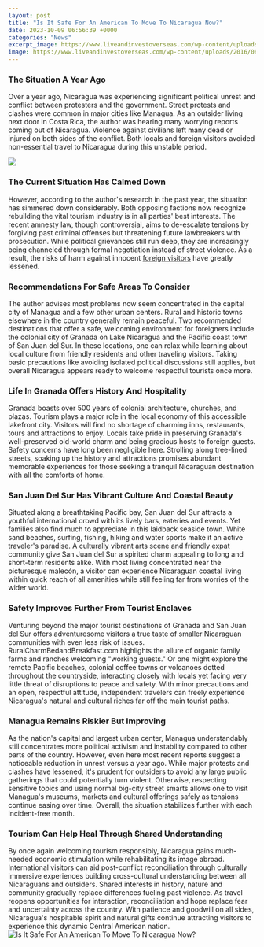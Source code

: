 ```yaml
---
layout: post
title: "Is It Safe For An American To Move To Nicaragua Now?"
date: 2023-10-09 06:56:39 +0000
categories: "News"
excerpt_image: https://www.liveandinvestoverseas.com/wp-content/uploads/2016/08/moving-to-nicaragua.jpg
image: https://www.liveandinvestoverseas.com/wp-content/uploads/2016/08/moving-to-nicaragua.jpg
---
```


### The Situation A Year Ago
Over a year ago, Nicaragua was experiencing significant political unrest and conflict between protesters and the government. Street protests and clashes were common in major cities like Managua. As an outsider living next door in Costa Rica, the author was hearing many worrying reports coming out of Nicaragua. Violence against civilians left many dead or injured on both sides of the conflict. Both locals and foreign visitors avoided non-essential travel to Nicaragua during this unstable period.

![](https://www.thebrokebackpacker.com/wp-content/uploads/2019/01/shutterstock_nicaragua_jesus_beach_people_green_blue_statue.jpg)
### The Current Situation Has Calmed Down
However, according to the author's research in the past year, the situation has simmered down considerably. Both opposing factions now recognize rebuilding the vital tourism industry is in all parties' best interests. The recent amnesty law, though controversial, aims to de-escalate tensions by forgiving past criminal offenses but threatening future lawbreakers with prosecution. While political grievances still run deep, they are increasingly being channeled through formal negotiation instead of street violence. As a result, the risks of harm against innocent [foreign visitors](https://thetopnews.github.io/the-disappointing-reality-behind-the-nintendo-switch-oled-launch/) have greatly lessened.
### Recommendations For Safe Areas To Consider  
The author advises most problems now seem concentrated in the capital city of Managua and a few other urban centers. Rural and historic towns elsewhere in the country generally remain peaceful. Two recommended destinations that offer a safe, welcoming environment for foreigners include the colonial city of Granada on Lake Nicaragua and the Pacific coast town of San Juan del Sur. In these locations, one can relax while learning about local culture from friendly residents and other traveling visitors. Taking basic precautions like avoiding isolated political discussions still applies, but overall Nicaragua appears ready to welcome respectful tourists once more.
### Life In Granada Offers History And Hospitality
Granada boasts over 500 years of colonial architecture, churches, and plazas. Tourism plays a major role in the local economy of this accessible lakefront city. Visitors will find no shortage of charming inns, restaurants, tours and attractions to enjoy. Locals take pride in preserving Granada's well-preserved old-world charm and being gracious hosts to foreign guests. Safety concerns have long been negligible here. Strolling along tree-lined streets, soaking up the history and attractions promises abundant memorable experiences for those seeking a tranquil Nicaraguan destination with all the comforts of home.  
### San Juan Del Sur Has Vibrant Culture And Coastal Beauty  
Situated along a breathtaking Pacific bay, San Juan del Sur attracts a youthful international crowd with its lively bars, eateries and events. Yet families also find much to appreciate in this laidback seaside town. White sand beaches, surfing, fishing, hiking and water sports make it an active traveler's paradise. A culturally vibrant arts scene and friendly expat community give San Juan del Sur a spirited charm appealing to long and short-term residents alike. With most living concentrated near the picturesque malecón, a visitor can experience Nicaraguan coastal living within quick reach of all amenities while still feeling far from worries of the wider world.
### Safety Improves Further From Tourist Enclaves
Venturing beyond the major tourist destinations of Granada and San Juan del Sur offers adventuresome visitors a true taste of smaller Nicaraguan communities with even less risk of issues. RuralCharmBedandBreakfast.com highlights the allure of organic family farms and ranches welcoming "working guests." Or one might explore the remote Pacific beaches, colonial coffee towns or volcanoes dotted throughout the countryside, interacting closely with locals yet facing very little threat of disruptions to peace and safety. With minor precautions and an open, respectful attitude, independent travelers can freely experience Nicaragua's natural and cultural riches far off the main tourist paths.
### Managua Remains Riskier But Improving  
As the nation's capital and largest urban center, Managua understandably still concentrates more political activism and instability compared to other parts of the country. However, even here most recent reports suggest a noticeable reduction in unrest versus a year ago. While major protests and clashes have lessened, it's prudent for outsiders to avoid any large public gatherings that could potentially turn violent. Otherwise, respecting sensitive topics and using normal big-city street smarts allows one to visit Managua's museums, markets and cultural offerings safely as tensions continue easing over time. Overall, the situation stabilizes further with each incident-free month.
### Tourism Can Help Heal Through Shared Understanding
By once again welcoming tourism responsibly, Nicaragua gains much-needed economic stimulation while rehabilitating its image abroad. International visitors can aid post-conflict reconciliation through culturally immersive experiences building cross-cultural understanding between all Nicaraguans and outsiders. Shared interests in history, nature and community gradually replace differences fueling past violence. As travel reopens opportunities for interaction, reconciliation and hope replace fear and uncertainty across the country. With patience and goodwill on all sides, Nicaragua's hospitable spirit and natural gifts continue attracting visitors to experience this dynamic Central American nation.
![Is It Safe For An American To Move To Nicaragua Now?](https://www.liveandinvestoverseas.com/wp-content/uploads/2016/08/moving-to-nicaragua.jpg)